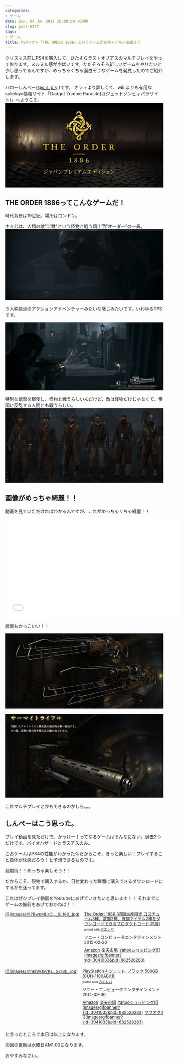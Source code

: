 ```yaml
---
categories:
- ゲーム
date: Sun, 04 Jan 2015 16:00:00 +0000
slug: post-6877
tags:
- ゲーム
title: PS4ソフト「THE ORDER 1886」というゲームがめちゃくちゃ面白そう
---
```


クリスマス前にPS4を購入して、ひたすらラストオブアスのマルチプレイをやっております。ヌルヌル感がやばいです。ただそろそろ新しいゲームをやりたいと少し思ってるんですが、めっちゃくちゃ面白そうなゲームを発見したのでご紹介します。


<!--more-->

ハローしんぺー(<a href="https://twitter.com/s_s_p_y" target="_blank">@s_s_p_y</a> )です。
オフィより詳しくて、wikiよりも有用なsukekiyo情報サイト「Gadget Zombie Parasite(ガジェットゾンビィパラサイト)」へようこそ。
![](images/5190fb2938ae180192be43ef19c25040.png)

<h2>THE ORDER 1886ってこんなゲームだ！</h2>


時代背景は19世紀、場所はロンドン。


主人公は、人類の敵"半獣"という怪物と戦う騎士団”オーダー”の一員。
![](images/a8acfdb3c1099a1846265b1f9d343c7d.png)

３人称視点のアクションアドベンチャーみたいな感じみたいです。いわゆるTPSです。

![](images/bc6d9b5f19f802673d631d8cf98435bb.png)

特別な武器を駆使し、怪物と戦うらしいんだけど、敵は怪物だけじゃなくて、帝国に反乱する人間とも戦うらしい。
![](images/14c6bff33a3913be66b97954c45e04b9.png)

<h2>画像がめっちゃ綺麗！！</h2>

動画を見ていただければわかるんですが、これがめっちゃくちゃ綺麗！！

<iframe width="560" height="315" src="//www.youtube.com/embed/34PO_jh69F8" frameborder="0" allowfullscreen></iframe>

武器もかっこいい！！

![](images/aecf8975848ef0b3f037d68792dd3e3a.png)


![](images/f708d3b9cc917cd5181b6c7c76064c84.png)

これマルチプレイとかもできるのかしら。。。



<h2>しんぺーはこう思った。</h2>
プレイ動画を見ただけで、かっけー！ってなるゲームはそんなにない。過去2つだけです。バイオハザードとラスアスのみ。

こおゲームはPS4の性能がわかった今だからこそ、きっと楽しい！プレイすること自体が快感だろう！と予想できるものです。

超期待！！めっちゃ楽しそう！！

だからこそ、現物で購入するか、日付変わった瞬間に購入できるダウンロードにするかを迷ってます。

これはぜひプレイ動画をYoutubeにあげていきたいと思います！！
それまでにゲームの腕前をあげておかねば！！

<div class="kaerebalink-box" style="text-align:left;padding-bottom:20px;font-size:small;/zoom: 1;overflow: hidden;"><div class="kaerebalink-image" style="float:left;margin:0 15px 10px 0;"><a href="http://www.amazon.co.jp/exec/obidos/ASIN/B00PUEZ8XK/warawareotoko-22/ref=nosim/" rel="nofollow" target="_blank">![](images/417BwpMLsCL._SL160_.jpg)</a></div><div class="kaerebalink-info" style="line-height:120%;/zoom: 1;overflow: hidden;"><div class="kaerebalink-name" style="margin-bottom:10px;line-height:120%"><a href="http://www.amazon.co.jp/exec/obidos/ASIN/B00PUEZ8XK/warawareotoko-22/ref=nosim/" rel="nofollow" target="_blank">The Order: 1886 (初回生産限定 コスチューム3種、武器2種、戦闘アイテム2種をダウンロードできるプロダクトコード 同梱)</a><div class="kaerebalink-powered-date" style="font-size:8pt;margin-top:5px;font-family:verdana;line-height:120%">posted with <a href="http://kaereba.com" rel="nofollow" target="_blank">カエレバ</a></div></div><div class="kaerebalink-detail" style="margin-bottom:5px;"> ソニー・コンピュータエンタテインメント 2015-02-20    </div><div class="kaerebalink-link1" style="margin-top:10px;"><div class="shoplinkamazon" style="display:inline;margin-right:5px"><a href="http://www.amazon.co.jp/gp/search?keywords=the%20order&__mk_ja_JP=%83J%83%5E%83J%83i&tag=warawareotoko-22" rel="nofollow" target="_blank" title="アマゾン" >Amazon</a></div><div class="shoplinkrakuten" style="display:inline;margin-right:5px"><a href="http://hb.afl.rakuten.co.jp/hgc/0f6e221b.2eb9748a.0f6e221c.35cc1e84/?pc=http%3A%2F%2Fsearch.rakuten.co.jp%2Fsearch%2Fmall%2Fthe%2520order%2F-%2Ff.1-p.1-s.1-sf.0-st.A-v.2%3Fx%3D0%26scid%3Daf_ich_link_urltxt%26m%3Dhttp%3A%2F%2Fm.rakuten.co.jp%2F" rel="nofollow" target="_blank" title="楽天市場" >楽天市場</a></div><div class="shoplinkyahoo" style="display:inline;margin-right:5px"><a href="http://ck.jp.ap.valuecommerce.com/servlet/referral?sid=3041033&pid=882528283&vc_url=http%3A%2F%2Fshopping.search.yahoo.co.jp%2Fsearch%3FuIv%3Don%26ei%3DUTF-8%26tab_ex%3Dcommerce%26slider%3D0%26va%3Dthe%2520order" rel="nofollow"  target="_blank" title="Yahooショッピング" >Yahooショッピング![](images/gifbanner?sid=3041033&pid=882528283)</a></div></div></div><div class="booklink-footer" style="clear: left"></div></div>

<div class="kaerebalink-box" style="text-align:left;padding-bottom:20px;font-size:small;/zoom: 1;overflow: hidden;"><div class="kaerebalink-image" style="float:left;margin:0 15px 10px 0;"><a href="http://www.amazon.co.jp/exec/obidos/ASIN/B00O0Y0LR4/warawareotoko-22/ref=nosim/" rel="nofollow" target="_blank">![](images/41nklWG97KL._SL160_.jpg)</a></div><div class="kaerebalink-info" style="line-height:120%;/zoom: 1;overflow: hidden;"><div class="kaerebalink-name" style="margin-bottom:10px;line-height:120%"><a href="http://www.amazon.co.jp/exec/obidos/ASIN/B00O0Y0LR4/warawareotoko-22/ref=nosim/" rel="nofollow" target="_blank">PlayStation 4 ジェット･ブラック 500GB (CUH-1100AB01)</a><div class="kaerebalink-powered-date" style="font-size:8pt;margin-top:5px;font-family:verdana;line-height:120%">posted with <a href="http://kaereba.com" rel="nofollow" target="_blank">カエレバ</a></div></div><div class="kaerebalink-detail" style="margin-bottom:5px;"> ソニー・コンピュータエンタテインメント 2014-09-30    </div><div class="kaerebalink-link1" style="margin-top:10px;"><div class="shoplinkamazon" style="display:inline;margin-right:5px"><a href="http://www.amazon.co.jp/gp/search?keywords=PS4&__mk_ja_JP=%83J%83%5E%83J%83i&tag=warawareotoko-22" rel="nofollow" target="_blank" title="アマゾン" >Amazon</a></div><div class="shoplinkrakuten" style="display:inline;margin-right:5px"><a href="http://hb.afl.rakuten.co.jp/hgc/0f6e221b.2eb9748a.0f6e221c.35cc1e84/?pc=http%3A%2F%2Fsearch.rakuten.co.jp%2Fsearch%2Fmall%2FPS4%2F-%2Ff.1-p.1-s.1-sf.0-st.A-v.2%3Fx%3D0%26scid%3Daf_ich_link_urltxt%26m%3Dhttp%3A%2F%2Fm.rakuten.co.jp%2F" rel="nofollow" target="_blank" title="楽天市場" >楽天市場</a></div><div class="shoplinkyahoo" style="display:inline;margin-right:5px"><a href="http://ck.jp.ap.valuecommerce.com/servlet/referral?sid=3041033&pid=882528283&vc_url=http%3A%2F%2Fshopping.search.yahoo.co.jp%2Fsearch%3FuIv%3Don%26ei%3DUTF-8%26tab_ex%3Dcommerce%26slider%3D0%26va%3DPS4" rel="nofollow"  target="_blank" title="Yahooショッピング" >Yahooショッピング![](images/gifbanner?sid=3041033&pid=882528283)</a></div><div class="shoplinkyahooAuc" style="display:inline;margin-right:5px"><a href="http://ck.jp.ap.valuecommerce.com/servlet/referral?sid=3041033&pid=882528283&vc_url=http%3A%2F%2Fauctions.search.yahoo.co.jp%2Fsearch%3Fvo%3D%26ve%3D%26auccat%3D0%26aucminprice%3D%26aucmaxprice%3D%26aucmin_bidorbuy_price%3D%26aucmax_bidorbuy_price%3D%26loc_cd%3D0%26abatch%3D0%26istatus%3D0%26filtered%3D1%26ei%3DUTF-8%26tab_ex%3Dcommerce%26va%3DPS4" rel="nofollow"  target="_blank" title="ヤフオク!" >ヤフオク!![](images/gifbanner?sid=3041033&pid=882528283)</a></div></div></div><div class="booklink-footer" style="clear: left"></div></div>
と言ったところで本日は以上になります。

次回の更新は水曜日AM1:00になります。

おやすみなさい。